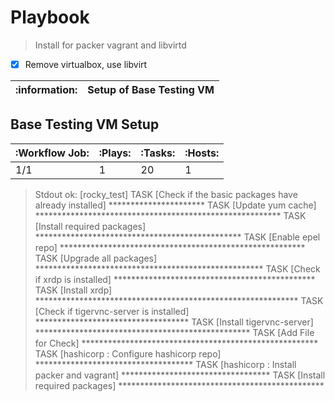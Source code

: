 # Playbook 
> Install for packer vagrant and libvirtd


- [x] Remove virtualbox, use libvirt 


| :information: | Setup of Base Testing VM |
|---------------|:------------------------|

##  Base Testing VM Setup 

| :Workflow Job:  | :Plays: | :Tasks: | :Hosts: |
|-----------------|---------|---------|---------|
| 1/1 | 1 | 20 | 1 | 

> Stdout
    ok: [rocky_test]
    TASK [Check if the basic packages have already installed] **********************
    TASK [Update yum cache] ********************************************************
    TASK [Install required packages] ***********************************************
    TASK [Enable epel repo] ********************************************************
    TASK [Upgrade all packages] ****************************************************
    TASK [Check if xrdp is installed] **********************************************
    TASK [Install xrdp] ************************************************************
    TASK [Check if tigervnc-server is installed] ***********************************
    TASK [Install tigervnc-server] *************************************************
    TASK [Add File for Check] ******************************************************
    TASK [hashicorp : Configure hashicorp repo] ************************************
    TASK [hashicorp : Install packer and vagrant] **********************************
    TASK [Install required packages] ***********************************************

